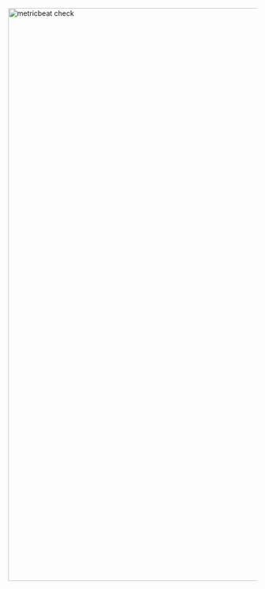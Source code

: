 <img width="1164" alt="metricbeat check" src="https://user-images.githubusercontent.com/73140949/110804260-005bac80-824e-11eb-8a94-0817dc0c3315.png">
